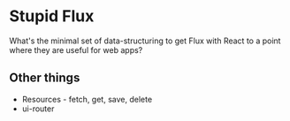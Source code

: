 # Stupid Flux

What's the minimal set of data-structuring to get Flux with React to a point where they are useful for web apps?

## Other things

* Resources - fetch, get, save, delete
* ui-router
